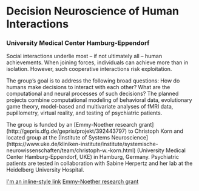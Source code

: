 # Decision Neuroscience of Human Interactions
### University Medical Center Hamburg-Eppendorf


<p>Social interactions underlie most – if not ultimately all – human achievements. When joining forces, individuals can achieve more than in isolation. However, such cooperative interactions risk exploitation.</p>

<p>The group’s goal is to address the following broad questions: How do humans make decisions to interact with each other? What are the computational and neural processes of such decisions? The planned projects combine computational modeling of behavioral data, evolutionary game theory, model-based and multivariate analyses of fMRI data, pupillometry, virtual reality, and testing of psychiatric patients.</p>

<p>The group is funded by an [Emmy-Noether research grant](http://gepris.dfg.de/gepris/projekt/392443797) to Christoph Korn and located group at the [Institute of Systems Neuroscience](https://www.uke.de/kliniken-institute/institute/systemische-neurowissenschaften/team/christoph-w.-korn.html) (University Medical Center Hamburg-Eppendorf, UKE) in Hamburg, Germany. Psychiatric patients are tested in collaboration with Sabine Herpertz and her lab at the Heidelberg University Hospital.</p>

[I'm an inline-style link](https://www.google.com)
[Emmy-Noether research grant](http://gepris.dfg.de/gepris/projekt/392443797)
